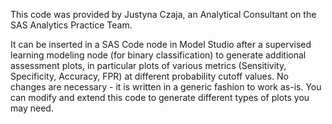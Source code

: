 This code was provided by Justyna Czaja, an Analytical Consultant on the SAS Analytics Practice Team. 

It can be inserted in a SAS Code node in Model Studio after a supervised learning modeling node (for binary classification) to generate additional assessment plots, in particular plots of various metrics (Sensitivity, Specificity, Accuracy, FPR) at different probability cutoff values. No changes are necessary - it is written in a generic fashion to work as-is. You can modify and extend this code to generate different types of plots you may need.

